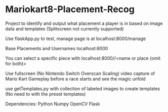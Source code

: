 # Mariokart8-Placement-Recog
Project to identify and output what placement a player is in based on image data and templates (Splitscreen not currently supported)

Use flaskApp.py to test, manage page is at localhost:8000/manage

Base Placements and Usernames
localhost:8000

You can select a specific piece with
localhost:8000/<Camera Index>/<name or place (omit for both)>

Use fullscreen (No Nintendo Switch Overscan Scaling) video capture of Mario Kart Gameplay before a race starts and see the magic unfold

use getTemplates.py with collection of labeled images to create templates (No need to with the preset templates)

Dependencies:
Python
Numpy
OpenCV
Flask
